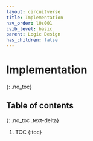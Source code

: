```yaml
---
layout: circuitverse
title: Implementation
nav_order: l0s001
cvib_level: basic
parent: Logic Design
has_children: false
---
```


# Implementation
{: .no_toc}

## Table of contents
{: .no_toc .text-delta}

1. TOC
{:toc}
